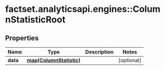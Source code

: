 # factset.analyticsapi.engines::ColumnStatisticRoot

## Properties
Name | Type | Description | Notes
------------ | ------------- | ------------- | -------------
**data** | [**map(ColumnStatistic)**](ColumnStatistic.md) |  | [optional] 


